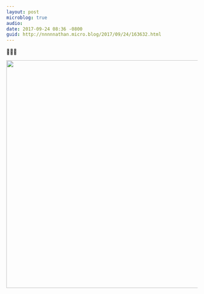 ```yaml
---
layout: post
microblog: true
audio: 
date: 2017-09-24 08:36 -0800
guid: http://nnnnnathan.micro.blog/2017/09/24/163632.html
---
```

🌯👶🏻

<img src="http://status.yergler.net/uploads/2017/f47d30b953.jpg" width="599" height="600" />
